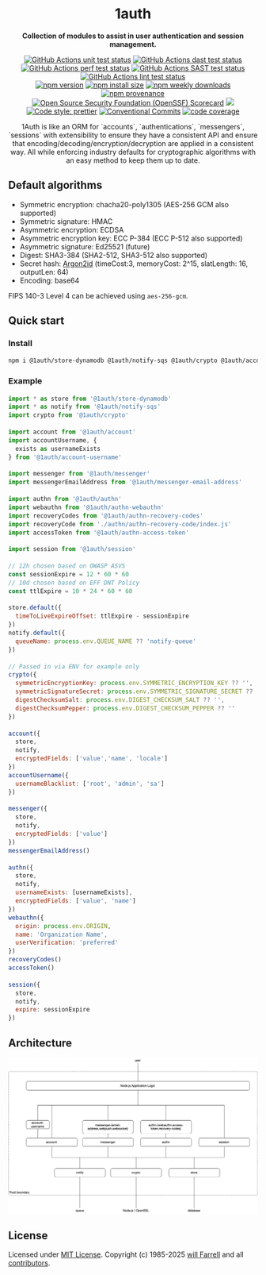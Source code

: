 <div align="center">
  <!--<img alt="1auth logo" src="https://raw.githubusercontent.com/willfarrell/1auth/main/docs/img/logo.svg"/>-->
  <h1>1auth</h1>
  <p><strong>Collection of modules to assist in user authentication and session management.</strong></p>
<p>
  <a href="https://github.com/willfarrell/1auth/actions/workflows/test-unit.yml"><img src="https://github.com/willfarrell/1auth/actions/workflows/test-unit.yml/badge.svg" alt="GitHub Actions unit test status"></a>
  <a href="https://github.com/willfarrell/1auth/actions/workflows/test-dast.yml"><img src="https://github.com/willfarrell/1auth/actions/workflows/test-dast.yml/badge.svg" alt="GitHub Actions dast test status"></a>
  <a href="https://github.com/willfarrell/1auth/actions/workflows/test-perf.yml"><img src="https://github.com/willfarrell/1auth/actions/workflows/test-pref.yml/badge.svg" alt="GitHub Actions perf test status"></a>
  <a href="https://github.com/willfarrell/1auth/actions/workflows/test-sast.yml"><img src="https://github.com/willfarrell/1auth/actions/workflows/test-sast.yml/badge.svg" alt="GitHub Actions SAST test status"></a>
  <a href="https://github.com/willfarrell/1auth/actions/workflows/test-lint.yml"><img src="https://github.com/willfarrell/1auth/actions/workflows/test-lint.yml/badge.svg" alt="GitHub Actions lint test status"></a>
  <br/>
  <a href="https://www.npmjs.com/package/@1auth/authn"><img alt="npm version" src="https://img.shields.io/npm/v/@1auth/authn.svg"></a>
  <a href="https://packagephobia.com/result?p=@1auth/authn"><img src="https://packagephobia.com/badge?p=@1auth/authn" alt="npm install size"></a>
  <a href="https://www.npmjs.com/package/@1auth/authn">
  <img alt="npm weekly downloads" src="https://img.shields.io/npm/dw/@1auth/authn.svg"></a>
  <a href="https://www.npmjs.com/package/@1auth/authn#provenance">
  <img alt="npm provenance" src="https://img.shields.io/badge/provenance-Yes-brightgreen"></a>
  <br/>
  <a href="https://scorecard.dev/viewer/?uri=github.com/willfarrell/1auth"><img src="https://api.scorecard.dev/projects/github.com/willfarrell/1auth/badge" alt="Open Source Security Foundation (OpenSSF) Scorecard"></a>
  <a href="https://github.com/willfarrell/1auth/blob/main/docs/CODE_OF_CONDUCT.md"><img src="https://img.shields.io/badge/Contributor%20Covenant-2.1-4baaaa.svg"></a>
  <a href="https://prettier.io/"><img alt="Code style: prettier" src="https://img.shields.io/badge/code_style-prettier-ff69b4.svg"></a>
  <a href="https://conventionalcommits.org"><img alt="Conventional Commits" src="https://img.shields.io/badge/Conventional%20Commits-1.0.0-%23FE5196?logo=conventionalcommits&logoColor=white"></a>
  <a href="https://github.com/willfarrell/1auth/blob/main/package.json#L32">
  <img alt="code coverage" src="https://img.shields.io/badge/code%20coverage-96%25-brightgreen"></a>
</p>
<p><!--You can read the documentation at: <a href="https://github.com/willfarrell/1auth">https://github.com/willfarrell/1auth</a>--> 1Auth is like an ORM for `accounts`, `authentications`, `messengers`, `sessions` with extensibility to ensure they have a consistent API and ensure that encoding/decoding/encryption/decryption are applied in a consistent way. All while enforcing industry defaults for cryptographic algorithms with an easy method to keep them up to date.</p>
</div>

## Default algorithms

- Symmetric encryption: chacha20-poly1305 (AES-256 GCM also supported)
- Symmetric signature: HMAC
- Asymmetric encryption: ECDSA
- Asymmetric encryption key: ECC P-384 (ECC P-512 also supported)
- Asymmetric signature: Ed25521 (future)
- Digest: SHA3-384 (SHA2-512, SHA3-512 also supported)
- Secret hash: [Argon2id](https://cheatsheetseries.owasp.org/cheatsheets/Password_Storage_Cheat_Sheet.html#argon2id) (timeCost:3, memoryCost: 2^15, slatLength: 16, outputLen: 64)
- Encoding: base64

FIPS 140-3 Level 4 can be achieved using `aes-256-gcm`.

## Quick start

### Install

```bash
npm i @1auth/store-dynamodb @1auth/notify-sqs @1auth/crypto @1auth/account-username @1auth/account @1auth/messenger @1auth/messenger-email-address @1auth/authn @1auth/authn-webauthn @1auth/authn-recovery-codes @1auth/authn-access-token @1auth/session
```

### Example

```javascript
import * as store from '@1auth/store-dynamodb'
import * as notify from '@1auth/notify-sqs'
import crypto from '@1auth/crypto'

import account from '@1auth/account'
import accountUsername, {
  exists as usernameExists
} from '@1auth/account-username'

import messenger from '@1auth/messenger'
import messengerEmailAddress from '@1auth/messenger-email-address'

import authn from '@1auth/authn'
import webauthn from '@1auth/authn-webauthn'
import recoveryCodes from '@1auth/authn-recovery-codes'
import recoveryCode from './authn/authn-recovery-code/index.js'
import accessToken from '@1auth/authn-access-token'

import session from '@1auth/session'

// 12h chosen based on OWASP ASVS
const sessionExpire = 12 * 60 * 60
// 10d chosen based on EFF DNT Policy
const ttlExpire = 10 * 24 * 60 * 60

store.default({
  timeToLiveExpireOffset: ttlExpire - sessionExpire
})
notify.default({
  queueName: process.env.QUEUE_NAME ?? 'notify-queue'
})

// Passed in via ENV for example only
crypto({
  symmetricEncryptionKey: process.env.SYMMETRIC_ENCRYPTION_KEY ?? '',
  symmetricSignatureSecret: process.env.SYMMETRIC_SIGNATURE_SECRET ?? '',
  digestChecksumSalt: process.env.DIGEST_CHECKSUM_SALT ?? '',
  digestChecksumPepper: process.env.DIGEST_CHECKSUM_PEPPER ?? ''
})

account({
  store,
  notify,
  encryptedFields: ['value','name', 'locale']
})
accountUsername({
  usernameBlacklist: ['root', 'admin', 'sa']
})

messenger({
  store,
  notify,
  encryptedFields: ['value']
})
messengerEmailAddress()

authn({
  store,
  notify,
  usernameExists: [usernameExists],
  encryptedFields: ['value', 'name']
})
webauthn({
  origin: process.env.ORIGIN,
  name: 'Organization Name',
  userVerification: 'preferred'
})
recoveryCodes()
accessToken()

session({
  store,
  notify,
  expire: sessionExpire
})
```

## Architecture

![architecture diagram](docs/architecture.png)

## License

Licensed under [MIT License](LICENSE). Copyright (c) 1985-2025 [will Farrell](https://github.com/willfarrell) and all [contributors](https://github.com/willfarrell/1auth/graphs/contributors).

